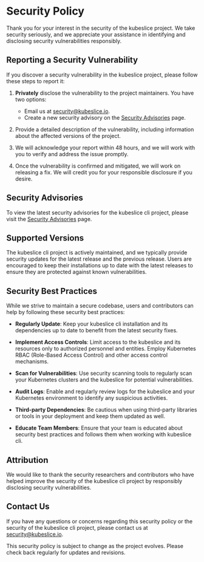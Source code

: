 # Security Policy

Thank you for your interest in the security of the kubeslice project. We take security seriously, and we appreciate your assistance in identifying and disclosing security vulnerabilities responsibly.

## Reporting a Security Vulnerability

If you discover a security vulnerability in the kubeslice project, please follow these steps to report it:

1. **Privately** disclose the vulnerability to the project maintainers. You have two options:

   - Email us at [security@kubeslice.io](mailto:security@kubeslice.io).
   - Create a new security advisory on the [Security Advisories](https://github.com/kubeslice/kubeslice-cli/security/advisories) page.

2. Provide a detailed description of the vulnerability, including information about the affected versions of the project.

3. We will acknowledge your report within 48 hours, and we will work with you to verify and address the issue promptly.

4. Once the vulnerability is confirmed and mitigated, we will work on releasing a fix. We will credit you for your responsible disclosure if you desire.

## Security Advisories

To view the latest security advisories for the kubeslice cli project, please visit the [Security Advisories](https://github.com/kubeslice/kubeslice-cli/security/advisories) page.

## Supported Versions

The kubeslice cli project is actively maintained, and we typically provide security updates for the latest release and the previous release. Users are encouraged to keep their installations up to date with the latest releases to ensure they are protected against known vulnerabilities.

## Security Best Practices

While we strive to maintain a secure codebase, users and contributors can help by following these security best practices:

- **Regularly Update**: Keep your kubeslice cli installation and its dependencies up to date to benefit from the latest security fixes.

- **Implement Access Controls**: Limit access to the kubeslice and its resources only to authorized personnel and entities. Employ Kubernetes RBAC (Role-Based Access Control) and other access control mechanisms.

- **Scan for Vulnerabilities**: Use security scanning tools to regularly scan your Kubernetes clusters and the kubeslice for potential vulnerabilities.

- **Audit Logs**: Enable and regularly review logs for the kubeslice and your Kubernetes environment to identify any suspicious activities.

- **Third-party Dependencies**: Be cautious when using third-party libraries or tools in your deployment and keep them updated as well.

- **Educate Team Members**: Ensure that your team is educated about security best practices and follows them when working with kubeslice cli.

## Attribution

We would like to thank the security researchers and contributors who have helped improve the security of the kubeslice cli project by responsibly disclosing security vulnerabilities.

## Contact Us

If you have any questions or concerns regarding this security policy or the security of the kubeslice cli project, please contact us at [security@kubeslice.io](mailto:security@kubeslice.io).

This security policy is subject to change as the project evolves. Please check back regularly for updates and revisions.
